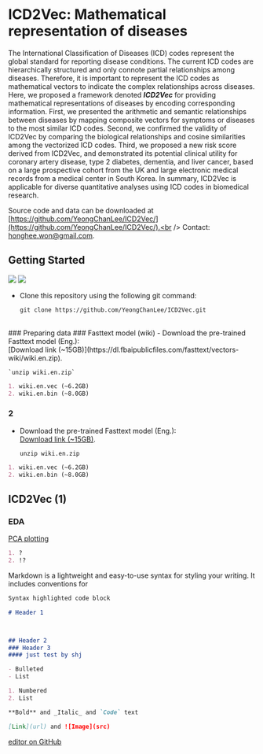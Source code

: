 # ICD2Vec: Mathematical representation of diseases

The International Classification of Diseases (ICD) codes represent the global standard for reporting disease conditions. The current ICD codes are hierarchically structured and only connote partial relationships among diseases. Therefore, it is important to represent the ICD codes as mathematical vectors to indicate the complex relationships across diseases. Here, we proposed a framework denoted **_ICD2Vec_** for providing mathematical representations of diseases by encoding corresponding information. First, we presented the arithmetic and semantic relationships between diseases by mapping composite vectors for symptoms or diseases to the most similar ICD codes. Second, we confirmed the validity of ICD2Vec by comparing the biological relationships and cosine similarities among the vectorized ICD codes. Third, we proposed a new risk score derived from ICD2Vec, and demonstrated its potential clinical utility for coronary artery disease, type 2 diabetes, dementia, and liver cancer, based on a large prospective cohort from the UK and large electronic medical records from a medical center in South Korea. In summary, ICD2Vec is applicable for diverse quantitative analyses using ICD codes in biomedical research.


Source code and data can be downloaded at [https://github.com/YeongChanLee/ICD2Vec/](https://github.com/YeongChanLee/ICD2Vec/).<br />
Contact: [honghee.won@gmail.com](mailto:honghee.won@gmail.com).<br />

## Getting Started
<img src="https://img.shields.io/badge/Python-3766AB?style=flat-square&logo=Python&logoColor=white"/></a>
<img src="https://img.shields.io/badge/R-276DC3?style=flat-square&logo=R&logoColor=white"/></a>


- Clone this repository using the following git command:

    `git clone https://github.com/YeongChanLee/ICD2Vec.git`

<br />
### Preparing data
### Fasttext model (wiki)
- Download the pre-trained Fasttext model (Eng.):<br />
[Download link (~15GB)](https://dl.fbaipublicfiles.com/fasttext/vectors-wiki/wiki.en.zip). 

    `unzip wiki.en.zip`
```markdown
1. wiki.en.vec (~6.2GB)
2. wiki.en.bin (~8.0GB)
```

### 2
- Download the pre-trained Fasttext model (Eng.):<br />
[Download link (~15GB)](https://dl.fbaipublicfiles.com/fasttext/vectors-wiki/wiki.en.zip). 

    `unzip wiki.en.zip`
```markdown
1. wiki.en.vec (~6.2GB)
2. wiki.en.bin (~8.0GB)
```

## ICD2Vec (1)

### EDA
[PCA plotting](https://github.com/YeongChanLee/ICD2Vec/blob/main/EDA.html)

```markdown
1. ?
2. !?

```

Markdown is a lightweight and easy-to-use syntax for styling your writing. It includes conventions for

```markdown
Syntax highlighted code block

# Header 1



## Header 2
### Header 3
#### just test by shj

- Bulleted
- List

1. Numbered
2. List

**Bold** and _Italic_ and `Code` text

[Link](url) and ![Image](src)
```


[editor on GitHub](https://github.com/normalhyuk/normalhyuk.github.io/edit/master/README.md)
